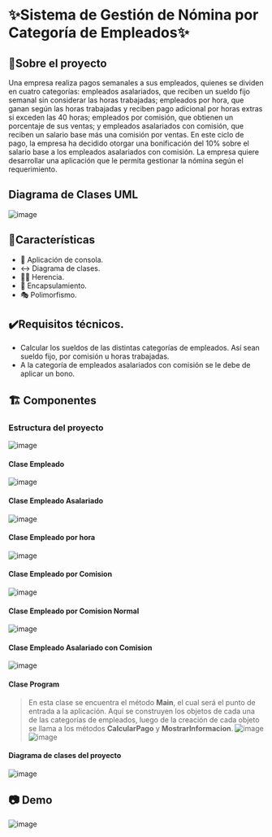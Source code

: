 # ✨Sistema de Gestión de Nómina por Categoría de Empleados✨
## 📄Sobre el proyecto
Una empresa realiza pagos semanales a sus empleados, quienes se dividen en cuatro categorías:
empleados asalariados, que reciben un sueldo fijo semanal sin considerar las horas trabajadas;
empleados por hora, que ganan según las horas trabajadas y reciben pago adicional por horas extras si exceden las 40 horas;
empleados por comisión, que obtienen un porcentaje de sus ventas; y empleados asalariados con comisión, que reciben un salario base más una comisión por ventas.
En este ciclo de pago, la empresa ha decidido otorgar una bonificación del 10% sobre el salario base a los empleados asalariados con comisión.
La empresa quiere desarrollar una aplicación que le permita gestionar la nómina según el requerimiento.

## Diagrama de Clases UML
![image](https://github.com/user-attachments/assets/f6cfe338-4560-4a1d-bf07-cf3795bfbca1)

## 🚀Características
- 💾 Aplicación de consola.
- ↔️ Diagrama de clases.
- 👨‍👦 Herencia.
- 💊 Encapsulamiento.
- 🎭 Polimorfismo.

## ✔️Requisitos técnicos.
- Calcular los sueldos de las distintas categorías de empleados. Así sean sueldo fijo, por comisión u horas trabajadas.
- A la categoría de empleados asalariados con comisión se le debe de aplicar un bono.

## 🏗️ Componentes
### Estructura del proyecto
![image](https://github.com/user-attachments/assets/b2795d27-9d0a-4643-bfbb-fc12276caab5)

#### Clase Empleado
![image](https://github.com/user-attachments/assets/67f319a8-bdbb-4263-95e5-7a6c2e78cb66)

#### Clase Empleado Asalariado
![image](https://github.com/user-attachments/assets/0ea519fa-a665-475a-a089-44e1a16d043f)

#### Clase Empleado por hora
![image](https://github.com/user-attachments/assets/76e4ebdc-ebfe-41e7-8ad2-1b95f9d53e7a)

#### Clase Empleado por Comision
![image](https://github.com/user-attachments/assets/0197a334-ff5c-4cfd-8dce-d087b3aebe09)

#### Clase Empleado por Comision Normal
![image](https://github.com/user-attachments/assets/aa57fb92-2fae-4a4e-a973-8e41dcf3ee36)

#### Clase Empleado Asalariado con Comision
![image](https://github.com/user-attachments/assets/2d328595-9d45-402c-aa6b-6ff3ba87b3ce)

#### Clase Program
> En esta clase se encuentra el método **Main**, el cual será el punto de entrada a la aplicación.
> Aquí se construyen los objetos de cada una de las categorías de empleados,
> luego de la creación de cada objeto se llama a los métodos **CalcularPago** y **MostrarInformacion**.
![image](https://github.com/user-attachments/assets/05f821ec-bc8e-4b5e-8acd-e0fe50771766)
![image](https://github.com/user-attachments/assets/c3c5c46d-9b7a-4427-a055-4c7d5f6e7e7a)

#### Diagrama de clases del proyecto
![image](https://github.com/user-attachments/assets/02df8bc3-69bb-475b-a634-2970f1cce8c8)

## 📷 Demo
![image](https://github.com/user-attachments/assets/be7c78b5-2eda-4f0c-bebd-87079a8aa959)
